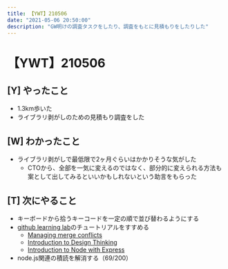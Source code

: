 ```yaml
---
title: 【YWT】210506
date: "2021-05-06 20:50:00"
description: "GW明けの調査タスクをしたり、調査をもとに見積もりをしたりした"
---
```


# 【YWT】210506

## [Y] やったこと

- 1.3km歩いた
- ライブラリ剥がしのための見積もり調査をした

## [W] わかったこと

- ライブラリ剥がしで最低限で2ヶ月ぐらいはかかりそうな気がした
  - CTOから、全部を一気に変えるのではなく、部分的に変えられる方法も案として出してみるといいかもしれないという助言をもらった

## [T] 次にやること

- キーボードから拾うキーコードを一定の順で並び替わるようにする
- [github learning lab](https://lab.github.com/githubtraining)のチュートリアルをすすめる
  - [Managing merge conflicts](https://lab.github.com/githubtraining/managing-merge-conflicts)
  - [Introduction to Design Thinking](https://lab.github.com/githubtraining/introduction-to-design-thinking)
  - [Introduction to Node with Express](https://lab.github.com/everydeveloper/introduction-to-node-with-express)
- node.js関連の積読を解消する（69/200）
